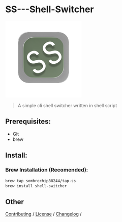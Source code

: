 # SS---Shell-Switcher
<img src="img/SS_Shell-Switcher_icon.png">

> A simple cli shell switcher written
> in shell script

## Prerequisites:
- Git
- brew
## Install:
### Brew Installation (Recomended):
```
brew tap sombrechip88244/tap-ss
brew install shell-switcher
```
## Other
[Contributing](CONTRIBUTING.md) / [License](LICENSE) / [Changelog](CHANGELOG.md) /
